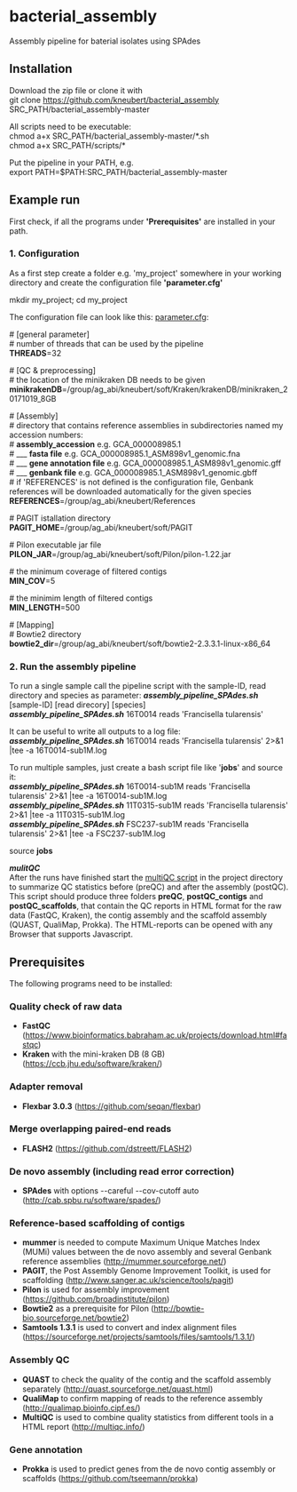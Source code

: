 # bacterial_assembly
Assembly pipeline for baterial isolates using SPAdes

## Installation
Download the zip file or clone it with    
git clone https://github.com/kneubert/bacterial_assembly SRC_PATH/bacterial_assembly-master  

All scripts need to be executable:  
chmod a+x SRC_PATH/bacterial_assembly-master/\*.sh  
chmod a+x SRC_PATH/scripts/\*  

Put the pipeline in your PATH, e.g.   
export PATH=$PATH:SRC_PATH/bacterial_assembly-master 

## Example run
First check, if all the programs under **'Prerequisites'** are installed in your path.

### **1. Configuration**
As a first step create a folder e.g. 'my_project' somewhere in your working directory and create the configuration file **'parameter.cfg'**   

mkdir my_project; cd my_project  

The configuration file can look like this: [parameter.cfg](https://raw.githubusercontent.com/kneubert/bacterial_assembly/master/example/parameter.cfg):

\# [general parameter]   
\# number of threads that can be used by the pipeline      
**THREADS**=32   

\# [QC & preprocessing]   
\# the location of the minikraken DB needs to be given 
**minikrakenDB**=/group/ag_abi/kneubert/soft/Kraken/krakenDB/minikraken_20171019_8GB

\# [Assembly]   
\# directory that contains reference assemblies in subdirectories named my accession numbers:   
\# **assembly_accession** e.g. GCA_000008985.1   
\# ___ **fasta file** e.g. GCA_000008985.1_ASM898v1_genomic.fna   
\# ___ **gene annotation file** e.g. GCA_000008985.1_ASM898v1_genomic.gff   
\# ___ **genbank file** e.g. GCA_000008985.1_ASM898v1_genomic.gbff   
\# if 'REFERENCES' is not defined is the configuration file, Genbank references will be downloaded automatically for the given species   
**REFERENCES**=/group/ag_abi/kneubert/References 

\# PAGIT istallation directory   
**PAGIT_HOME**=/group/ag_abi/kneubert/soft/PAGIT

\# Pilon executable jar file   
**PILON_JAR**=/group/ag_abi/kneubert/soft/Pilon/pilon-1.22.jar   

\# the minimum coverage of filtered contigs   
**MIN_COV**=5   

\# the minimim length of filtered contigs   
**MIN_LENGTH**=500   

\# [Mapping]   
\# Bowtie2 directory   
**bowtie2_dir**=/group/ag_abi/kneubert/soft/bowtie2-2.3.3.1-linux-x86_64   

### **2. Run the assembly pipeline**
To run a single sample call the pipeline script with the sample-ID, read directory and species as parameter:
***assembly_pipeline_SPAdes.sh***  [sample-ID] [read direcory]  [species]   
***assembly_pipeline_SPAdes.sh***  16T0014 reads  'Francisella tularensis'   

It can be useful to write all outputs to a log file:   
***assembly_pipeline_SPAdes.sh*** 16T0014 reads 'Francisella tularensis' 2>&1 |tee -a 16T0014-sub1M.log   

To run multiple samples, just create a bash script file like '**jobs**' and source it:   
***assembly_pipeline_SPAdes.sh*** 16T0014-sub1M reads 'Francisella tularensis' 2>&1 |tee -a 16T0014-sub1M.log   
***assembly_pipeline_SPAdes.sh*** 11T0315-sub1M reads 'Francisella tularensis' 2>&1 |tee -a 11T0315-sub1M.log   
***assembly_pipeline_SPAdes.sh*** FSC237-sub1M reads 'Francisella tularensis' 2>&1 |tee -a FSC237-sub1M.log   

source **jobs**   

***mulitQC***  
After the runs have finished start the [multiQC script](https://raw.githubusercontent.com/kneubert/bacterial_assembly/master/multiqc.sh) in the project directory to summarize QC statistics before (preQC) and after the assembly (postQC).  
This script should produce three folders **preQC**, **postQC_contigs** and **postQC_scaffolds**, that contain the QC reports in HTML format for the raw data (FastQC, Kraken), the contig assembly and the scaffold assembly (QUAST, QualiMap, Prokka). The HTML-reports can be opened with any Browser that supports Javascript.

## Prerequisites
The following programs need to be installed:
### Quality check of raw data
* **FastQC** (https://www.bioinformatics.babraham.ac.uk/projects/download.html#fastqc)
* **Kraken** with the mini-kraken DB (8 GB) (https://ccb.jhu.edu/software/kraken/)

### Adapter removal
* **Flexbar 3.0.3** (https://github.com/seqan/flexbar)

### Merge overlapping paired-end reads
* **FLASH2** (https://github.com/dstreett/FLASH2)

### De novo assembly (including read error correction)
* **SPAdes** with options --careful --cov-cutoff auto (http://cab.spbu.ru/software/spades/)

### Reference-based scaffolding of contigs
* **mummer** is needed to compute Maximum Unique Matches Index (MUMi) values between the de novo assembly and several Genbank reference assemblies (http://mummer.sourceforge.net/)
* **PAGIT**, the Post Assembly Genome Improvement Toolkit, is used for scaffolding (http://www.sanger.ac.uk/science/tools/pagit)
* **Pilon** is used for assembly improvement (https://github.com/broadinstitute/pilon)
* **Bowtie2** as a prerequisite for Pilon (http://bowtie-bio.sourceforge.net/bowtie2)
* **Samtools 1.3.1** is used to convert and index alignment files (https://sourceforge.net/projects/samtools/files/samtools/1.3.1/)

### Assembly QC
* **QUAST** to check the quality of the contig and the scaffold assembly separately (http://quast.sourceforge.net/quast.html)
* **QualiMap** to confirm mapping of reads to the reference assembly (http://qualimap.bioinfo.cipf.es/)
* **MultiQC** is used to combine quality statistics from different tools in a HTML report (http://multiqc.info/)

### Gene annotation
* **Prokka** is used to predict genes from the de novo contig assembly or scaffolds (https://github.com/tseemann/prokka)
